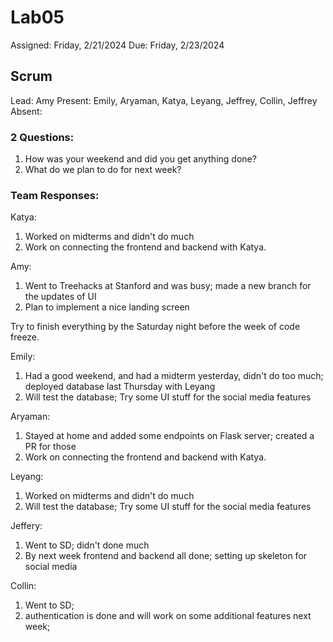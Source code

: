 # Lab05

Assigned: Friday, 2/21/2024
Due: Friday, 2/23/2024

## Scrum

Lead: Amy
Present: Emily, Aryaman, Katya, Leyang, Jeffrey, Collin, Jeffrey
Absent: 

### 2 Questions:

1. How was your weekend and did you get anything done? 
2. What do we plan to do for next week? 

### Team Responses:

Katya:

1. Worked on midterms and didn't do much 
2. Work on connecting the frontend and backend with Katya. 

Amy:

1. Went to Treehacks at Stanford and was busy; made a new branch for the updates of UI
2. Plan to implement a nice landing screen 

Try to finish everything by the Saturday night before the week of code freeze.

Emily:

1. Had a good weekend, and had a midterm yesterday, didn't do too much; deployed database last Thursday with Leyang 
2. Will test the database; Try some UI stuff for the social media features

Aryaman:

1. Stayed at home and added some endpoints on Flask server; created a PR for those
2. Work on connecting the frontend and backend with Katya. 

Leyang:

1. Worked on midterms and didn't do much 
2. Will test the database; Try some UI stuff for the social media features
 
Jeffery:

1. Went to SD; didn't done much
2. By next week frontend and backend all done; setting up skeleton for social media 

Collin:
1. Went to SD; 
2. authentication is done and will work on some additional features next week; 


